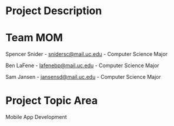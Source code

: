 # Project Description

# Team MOM 

Spencer Snider - snidersc@mail.uc.edu - Computer Science Major

Ben LaFene - lafenebp@mail.uc.edu - Computer Science Major

Sam Jansen - jansensd@mail.uc.edu - Computer Science Major 

# Project Topic Area 

Mobile App Development 